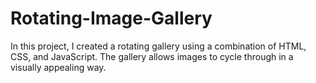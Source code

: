 # Rotating-Image-Gallery
In this project, I created a rotating gallery using a combination of HTML, CSS, and JavaScript. The gallery allows images to cycle through in a visually appealing way.
